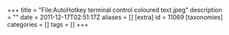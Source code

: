 +++
title = "File:AutoHotkey terminal control coloured text.jpeg"
description = ""
date = 2011-12-17T02:51:17Z
aliases = []
[extra]
id = 11069
[taxonomies]
categories = []
tags = []
+++


